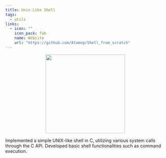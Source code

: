 ```yaml
---
title: Unix Like Shell
tags:
  - utils
links:
  - icon: ""
    icon_pack: fab
    name: Website
    url: "https://github.com/Atomnp/Shell_from_scratch"
---
```


<p align="center">
<img src="https://github.com/Atomnp/Shell_from_scratch/img/logo.svg" width="250"/>
</p>

Implemented a simple UNIX-like shell in C, utilizing various system calls through the C API. Developed basic shell functionalities such as command execution.
